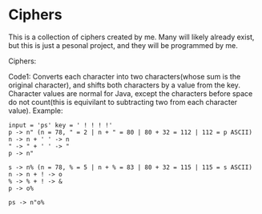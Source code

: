 # Ciphers

This is a collection of ciphers created by me. Many will likely already exist, but this is just a pesonal project, and they will be programmed by me.

Ciphers:

Code1:
Converts each character into two characters(whose sum is the original character), and shifts both characters by a value from the key. Character values are normal for Java, except the characters before space do not count(this is equivilant to subtracting two from each character value).
Example:

	input = 'ps' key = ' ! ! ! !'
	p -> n" (n = 78, " = 2 | n + " = 80 | 80 + 32 = 112 | 112 = p ASCII)
	n -> n + ' ' -> n
	" -> " + ' ' -> "
	p -> n"

	s -> n% (n = 78, % = 5 | n + % = 83 | 80 + 32 = 115 | 115 = s ASCII)
	n -> n + ! -> o
	% -> % + ! -> &
	p -> o%

	ps -> n"o%

